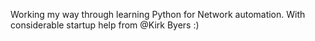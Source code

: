 Working my way through learning Python for Network automation. With considerable startup help from @Kirk Byers :)
